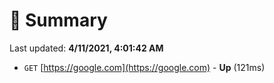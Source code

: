 # 📖 Summary
Last updated: **4/11/2021, 4:01:42 AM**

- `GET` [https://google.com](https://google.com) - **Up** (121ms)
